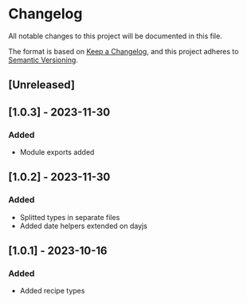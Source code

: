 # Changelog

All notable changes to this project will be documented in this file.

The format is based on [Keep a Changelog](https://keepachangelog.com/en/1.0.0/),
and this project adheres to [Semantic Versioning](https://semver.org/spec/v2.0.0.html).

## [Unreleased]

## [1.0.3] - 2023-11-30

### Added

- Module exports added

## [1.0.2] - 2023-11-30

### Added

- Splitted types in separate files
- Added date helpers extended on dayjs

## [1.0.1] - 2023-10-16

### Added

- Added recipe types
